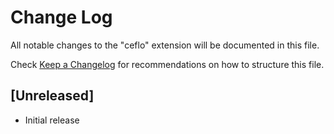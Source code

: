 # Change Log

All notable changes to the "ceflo" extension will be documented in this file.

Check [Keep a Changelog](http://keepachangelog.com/) for recommendations on how to structure this file.

## [Unreleased]

- Initial release